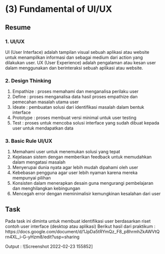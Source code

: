 <h1>(3) Fundamental of UI/UX</h1>

<h2>Resume</h2>
<h3>1. UI/UX</h3>
<p>
    UI (User Interface) adalah tampilan visual sebuah aplikasi atau website untuk menampilkan informasi dan sebagai medium dari action yang dilakukan user. UX (User Experience) adalah pengalaman atau kesan user dalam menggunakan dan berinteraksi sebuah aplikasi atau website.
</p>
<h3>2. Design Thinking</h3>
    <ol>
        <li>Empathize : proses memahami dan menganalisa perilaku user</li>
        <li>Define : proses menganalisa data hasil proses empathize dan pemecahan masalah utama user</li>
        <li>Ideate : pembuatan solusi dari identifikasi masalah dalam bentuk interface</li>
        <li>Prototype : proses membuat versi minimal untuk user testing</li>
        <li>Test : proses untuk mencoba solusi interface yang sudah dibuat kepada user untuk mendapatkan data</li>
    </ol>
<h3>3. Basic Rule UI/UX</h3>
    <ol>
        <li>Memahami user untuk menemukan solusi yang tepat</li>
        <li>Kejelasan sistem dengan memberikan feedback untuk memudahkan dalam mengatasi masalah</li>
        <li>Menyerupai dunia nyata agar lebih mudah dipahami oleh user</li>
        <li>Kebebasan pengguna agar user lebih nyaman karena mereka mempunyai pilihan</li>
        <li>Konsisten dalam menerapkan desain guna mengurangi pembelajaran dan menghilangkan kebingungan </li>
        <li>Mencegah error dengan meminimalisir kemungkinan kesalahan dari user</li>
    </ol>

<h2>Task</h2>
<p>
    Pada task ini diminta untuk membuat identifikasi user berdasarkan riset contoh user interface (desktop atau aplikasi)
    Berikut hasil dari praktikum :
    https://docs.google.com/document/d/1JpDa5tRYmQz_F8_p8hrmhZkAWVtQrn4XL_i-G-yHzm8/edit?usp=sharing
</p>
    Output :
    ![Screenshot 2022-02-23 155852]

